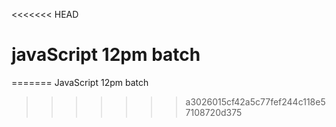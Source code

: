 <<<<<<< HEAD
# javaScript 12pm batch
=======
JavaScript 12pm batch
>>>>>>> a3026015cf42a5c77fef244c118e57108720d375
